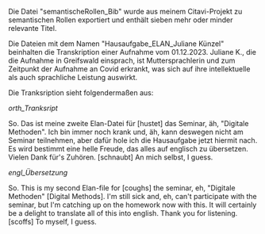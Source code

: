 Die Datei "semantischeRollen_Bib" wurde aus meinem Citavi-Projekt zu semantischen Rollen exportiert und enthält sieben mehr oder minder relevante Titel.

Die Dateien mit dem Namen "Hausaufgabe_ELAN_Juliane Künzel" beinhalten die Transkription einer Aufnahme vom 01.12.2023. Juliane K., die die Aufnahme in Greifswald einsprach, ist Muttersprachlerin und zum Zeitpunkt der Aufnahme an Covid erkrankt, was sich auf ihre intellektuelle als auch sprachliche Leistung auswirkt.

Die Tranksription sieht folgendermaßen aus:

*orth_Tranksript*

So. Das ist meine zweite Elan-Datei für [hustet] das Seminar, äh, "Digitale Methoden". Ich bin immer noch krank und, äh, kann deswegen nicht am Seminar teilnehmen, aber dafür hole ich die Hausaufgabe jetzt hiermit nach. Es wird bestimmt eine helle Freude, das alles auf englisch zu übersetzen. Vielen Dank für's Zuhören. [schnaubt] An mich selbst, I guess. 


*engl_Übersetzung*

So. This is my second Elan-file for [coughs] the seminar, eh, "Digitale Methoden" [Digital Methods]. I'm still sick and, eh, can't participate with the seminar, but I'm catching up on the homework now with this. It will certainly be a delight to translate all of this into english. Thank you for listening. [scoffs] To myself, I guess. 
